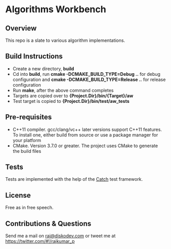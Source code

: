 # Algorithms Workbench

## Overview
This repo is a slate to various algorithm implementations.

## Build Instructions
* Create a new directory, **build**
* Cd into **build**, run **cmake -DCMAKE_BUILD_TYPE=Debug ..** for debug configuration and **cmake -DCMAKE_BUILD_TYPE=Release ..** for release configuration
* Run **make**, after the above command completes
* Targets are copied over to **{Project.Dir}/bin/{Target}/aw**
* Test target is copied to **{Project.Dir}/bin/test/aw_tests**

## Pre-requisites
* C++11 compiler. gcc/clang/vc++ later versions support C++11 features. To install one, either build from source or use a package manager for your platform
* CMake. Version 3.7.0 or greater. The project uses CMake to generate the build files  

## Tests
Tests are implemented with the help of the [Catch](https://github.com/philsquared/Catch) test framework.

## License
Free as in free speech.

## Contributions & Questions
Send me a mail on <raj@diskodev.com> or tweet me at <https://twitter.com/#!/rajkumar_p>